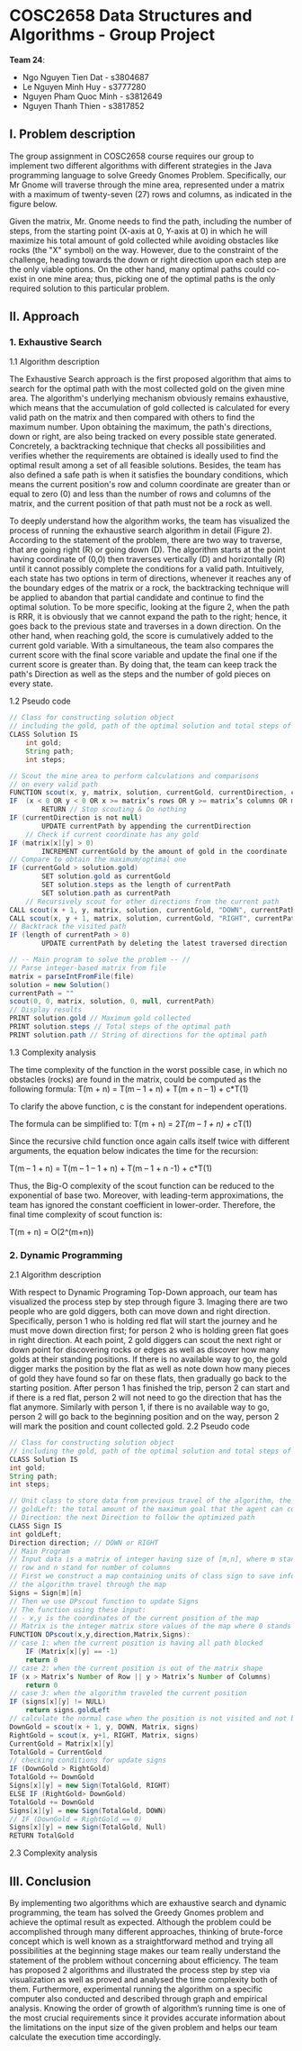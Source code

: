 # COSC2658 Data Structures and Algorithms - Group Project

**Team 24**:
- Ngo Nguyen Tien Dat - s3804687
- Le Nguyen Minh Huy - s3777280
- Nguyen Pham Quoc Minh - s3812649
- Nguyen Thanh Thien - s3817852

## I. Problem description
The group assignment in COSC2658 course requires our group to implement two different algorithms with different strategies in the Java programming language to solve Greedy Gnomes Problem. Specifically, our Mr Gnome will traverse through the mine area, represented under a matrix with a maximum of twenty-seven (27) rows and columns, as indicated in the figure below.

Given the matrix, Mr. Gnome needs to find the path, including the number of steps, from the starting point (X-axis at 0, Y-axis at 0) in which he will maximize his total amount of gold collected while avoiding obstacles like rocks (the "X" symbol) on the way. However, due to the constraint of the challenge, heading towards the down or right direction upon each step are the only viable options. On the other hand, many optimal paths could co-exist in one mine area; thus, picking one of the optimal paths is the only required solution to this particular problem.
## II. Approach

### 1. Exhaustive Search

1.1 Algorithm description

The Exhaustive Search approach is the first proposed algorithm that aims to search for the optimal path with the most collected gold on the given mine area. The algorithm's underlying mechanism obviously remains exhaustive, which means that the accumulation of gold collected is calculated for every valid path on the matrix and then compared with others to find the maximum number. Upon obtaining the maximum, the path's directions, down or right, are also being tracked on every possible state generated.
Concretely, a backtracking technique that checks all possibilities and verifies whether the requirements are obtained is ideally used to find the optimal result among a set of all feasible solutions. Besides, the team has also defined a safe path is when it satisfies the boundary conditions, which means the current position's row and column coordinate are greater than or equal to zero (0) and less than the number of rows and columns of the matrix, and the current position of that path must not be a rock as well.

To deeply understand how the algorithm works, the team has visualized the process of running the exhaustive search algorithm in detail (Figure 2). According to the statement of the problem, there are two way to traverse, that are going right (R) or going down (D). The algorithm starts at the point having coordinate of (0,0) then traverses vertically (D) and horizontally (R) until it cannot possibly complete the conditions for a valid path. Intuitively, each state has two options in term of directions, whenever it reaches any of the boundary edges of the matrix or a rock, the backtracking technique will be applied to abandon that partial candidate and continue to find the optimal solution. To be more specific, looking at the figure 2, when the path is RRR, it is obviously that we cannot expand the path to the right; hence, it goes back to the previous state and traverses in a down direction. On the other hand, when reaching gold, the score is cumulatively added to the current gold variable. With a simultaneous, the team also compares the current score with the final score variable and update the final one if the current score is greater than. By doing that, the team can keep track the path's Direction as well as the steps and the number of gold pieces on every state.


1.2 Pseudo code

```java
// Class for constructing solution object
// including the gold, path of the optimal solution and total steps of the path
CLASS Solution IS
	int gold;
	String path;
	int steps;

// Scout the mine area to perform calculations and comparisons
// on every valid path
FUNCTION scout(x, y, matrix, solution, currentGold, currentDirection, currentPath)
IF  (x < 0 OR y < 0 OR x >= matrix’s rows OR y >= matrix’s columns OR matrix[x][y]       == -1)
		RETURN // Stop scouting & Do nothing
IF (currentDirection is not null)
		UPDATE currentPath by appending the currentDirection
	// Check if current coordinate has any gold
IF (matrix[x][y] > 0)
		INCREMENT currentGold by the amount of gold in the coordinate
// Compare to obtain the maximum/optimal one
IF (currentGold > solution.gold)
		SET solution.gold as currentGold
		SET solution.steps as the length of currentPath
		SET solution.path as currentPath
	// Recursively scout for other directions from the current path
CALL scout(x + 1, y, matrix, solution, currentGold, "DOWN", currentPath)
CALL scout(x, y + 1, matrix, solution, currentGold, "RIGHT", currentPath)
// Backtrack the visited path
IF (length of currentPath > 0)
		UPDATE currentPath by deleting the latest traversed direction	

// -- Main program to solve the problem -- //
// Parse integer-based matrix from file
matrix = parseIntFromFile(file)
solution = new Solution()
currentPath = ""
scout(0, 0, matrix, solution, 0, null, currentPath)
// Display results
PRINT solution.gold // Maximum gold collected
PRINT solution.steps // Total steps of the optimal path
PRINT solution.path // String of directions for the optimal path

```

1.3 Complexity analysis

The time complexity of the function in the worst possible case, in which no obstacles (rocks) are found in the matrix, could be computed as the following formula:
T(m + n) = T(m – 1 +  n) + T(m + n – 1) + c*T(1)  

To clarify the above function, c is the constant for independent operations.

The formula can be simplified to:  T(m + n) = 2*T(m – 1 + n) + c*T(1)

Since the recursive child function once again calls itself twice with different arguments, the equation below indicates the time for the recursion:

T(m – 1 + n) = T(m – 1 – 1 + n) + T(m – 1 + n -1) + c*T(1)

Thus, the Big-O complexity of the scout function can be reduced to the exponential of base two. Moreover, with leading-term approximations, the team has ignored the constant coefficient in lower-order. Therefore, the final time complexity of scout function is:

T(m + n) = O(2^(m+n))

### 2. Dynamic Programming

2.1 Algorithm description

With respect to Dynamic Programing Top-Down approach, our team has visualized the process step by step through figure 3. Imaging there are two people who are gold diggers, both can move down and right direction. Specifically, person 1 who is holding red flat will start the journey and he must move down direction first; for person 2 who is holding green flat goes in right direction. At each point, 2 gold diggers can scout the next right or down point for discovering rocks or edges as well as discover how many golds at their standing positions. If there is no available way to go, the gold digger marks the position by the flat as well as note down how many pieces of gold they have found so far on these flats, then gradually go back to the starting position. After person 1 has finished the trip, person 2 can start and if there is a red flat, person 2 will not need to go the direction that has the flat anymore. Similarly with person 1, if there is no available way to go, person 2 will go back to the beginning position and on the way, person 2 will mark the position and count collected gold.
2.2 Pseudo code

```java
// Class for constructing solution object
// including the gold, path of the optimal solution and total steps of the path
CLASS Solution IS
int gold;
String path;
int steps;

// Unit class to store data from previous travel of the algorithm, the class contain these information
// goldLeft: the total amount of the maximum goal that the agent can collect from the respective sign
// Direction: the next Direction to follow the optimized path
CLASS Sign IS
int goldLeft;
Direction direction; // DOWN or RIGHT 
// Main Program
// Input data is a matrix of integer having size of [m,n], where m stand for number
// row and n stand for number of columns
// First we construct a map containing units of class sign to save information when 
// the algorithm travel through the map 
Signs = Sign[m][n]
// Then we use DPscout function to update Signs
// The function using these input: 
// - x,y is the coordinates of the current position of the map 
// Matrix is the integer matrix store values of the map where 0 stands for  
FUNCTION DPscout(x,y,direction,Matrix,Signs):
// case 1: when the current position is having all path blocked 
 	IF (Matrix[x][y] == -1)
    return 0
// case 2: when the current position is out of the matrix shape
IF (x > Matrix’s Number of Row || y > Matrix’s Number of Columns)
    return 0
// case 3: when the algorithm traveled the current position
IF (signs[x][y] != NULL)
    return signs.goldLeft
// calculate the normal case when the position is not visited and not blocked
DownGold = scout(x + 1, y, DOWN, Matrix, signs)
RightGold = scout(x, y+1, RIGHT, Matrix, signs)
CurrentGold = Matrix[x][y]
TotalGold = CurrentGold
// checking conditions for update signs
IF (DownGold > RightGold) 
TotalGold += DownGold
Signs[x][y] = new Sign(TotalGold, RIGHT)
ELSE IF (RightGold> DownGold) 
TotalGold += DownGold
Signs[x][y] = new Sign(TotalGold, DOWN)
// IF (DownGold = RightGold == 0) 
Signs[x][y] = new Sign(TotalGold, Null)
RETURN TotalGold

```

2.3 Complexity analysis


## III. Conclusion
By implementing two algorithms which are exhaustive search and dynamic programming, the team has solved the Greedy Gnomes problem and achieve the optimal result as expected. Although the problem could be accomplished through many different approaches, thinking of brute-force concept which is well known as a straightforward method and trying all possibilities at the beginning stage makes our team really understand the statement of the problem without concerning about efficiency. The team has proposed 2 algorithms and illustrated the process step by step via visualization as well as proved and analysed the time complexity both of them. Furthermore, experimental running the algorithm on a specific computer also conducted and described through graph and empirical analysis. Knowing the order of growth of algorithm’s running time is one of the most crucial requirements since it provides accurate information about the limitations on the input size of the given problem and helps our team calculate the execution time accordingly.